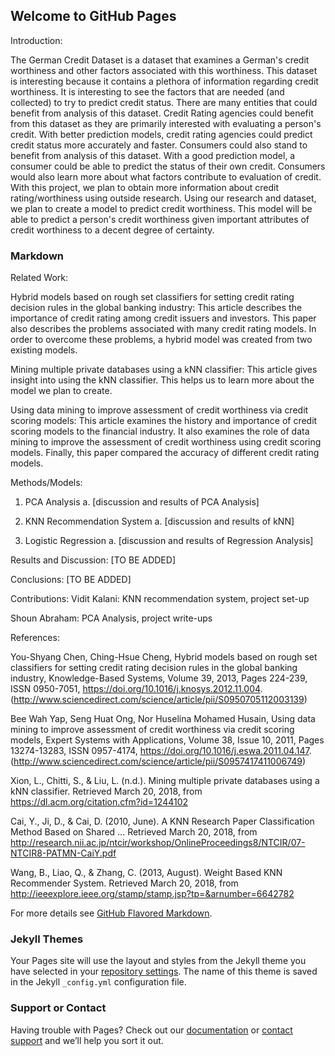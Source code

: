 ## Welcome to GitHub Pages
Introduction:

The German Credit Dataset is a dataset that examines a German's credit worthiness and other factors associated with this worthiness. This dataset is interesting because it contains a plethora of information regarding credit worthiness. It is interesting to see the factors that are needed (and collected) to try to predict credit status. There are many entities that could benefit from analysis of this dataset. Credit Rating agencies could benefit from this dataset as they are primarily interested with evaluating a person's credit. With better prediction models, credit rating agencies could predict credit status more accurately and faster. Consumers could also stand to benefit from analysis of this dataset. With a good prediction model, a consumer could be able to predict the status of their own credit. Consumers would also learn more about what factors contribute to evaluation of credit.  With this project, we plan to obtain more information about credit rating/worthiness using outside research. Using our research and dataset, we plan to create a model to predict credit worthiness. This model will be able to predict a person's credit worthiness given important attributes of credit worthiness to a decent degree of certainty. 


### Markdown
Related Work:

Hybrid models based on rough set classifiers for setting credit rating decision rules in the global banking industry:
	This article describes the importance of credit rating among credit issuers and investors. This paper also describes the problems associated with many credit rating models. In order to overcome these problems, a hybrid model was created from two existing models. 
  
Mining multiple private databases using a kNN classifier:
	This article gives insight into using the kNN classifier. This helps us to learn more about the model we plan to create. 

Using data mining to improve assessment of credit worthiness via credit scoring models:
	This article examines the history and importance of credit scoring models to the financial industry. It also examines the role of data mining to improve the assessment of credit worthiness using credit scoring models. Finally, this paper compared the accuracy of different credit rating models.  

Methods/Models:

1.	PCA Analysis
a.	[discussion and results of PCA Analysis]

2.	KNN Recommendation System
a.	[discussion and results of kNN]

3.	Logistic Regression
a.	[discussion and results of Regression Analysis]

Results and Discussion:
	[TO BE ADDED]

Conclusions:
	[TO BE ADDED]

Contributions:
	Vidit Kalani: KNN recommendation system, project set-up

  Shoun Abraham: PCA Analysis, project write-ups



References:

You-Shyang Chen, Ching-Hsue Cheng, Hybrid models based on rough set classifiers for setting credit rating decision rules in the global banking industry, Knowledge-Based Systems, Volume 39, 2013, Pages 224-239, ISSN 0950-7051, 
https://doi.org/10.1016/j.knosys.2012.11.004. 
(http://www.sciencedirect.com/science/article/pii/S0950705112003139) 
 
Bee Wah Yap, Seng Huat Ong, Nor Huselina Mohamed Husain, Using data mining to improve assessment of credit worthiness via credit scoring models, Expert Systems with Applications, Volume 38, Issue 10, 2011, Pages 13274-13283, ISSN 0957-4174, 
https://doi.org/10.1016/j.eswa.2011.04.147. 
(http://www.sciencedirect.com/science/article/pii/S0957417411006749) 
 
Xion, L., Chitti, S., & Liu, L. (n.d.). Mining multiple private databases using a kNN classifier. Retrieved March 20, 2018, from https://dl.acm.org/citation.cfm?id=1244102  

Cai, Y., Ji, D., & Cai, D. (2010, June). A KNN Research Paper Classification Method Based on Shared ... Retrieved March 20, 2018, from http://research.nii.ac.jp/ntcir/workshop/OnlineProceedings8/NTCIR/07-NTCIR8-PATMN-CaiY.pdf  

Wang, B., Liao, Q., & Zhang, C. (2013, August). Weight Based KNN Recommender System. Retrieved March 20, 2018, from http://ieeexplore.ieee.org/stamp/stamp.jsp?tp=&arnumber=6642782    



For more details see [GitHub Flavored Markdown](https://guides.github.com/features/mastering-markdown/).

### Jekyll Themes

Your Pages site will use the layout and styles from the Jekyll theme you have selected in your [repository settings](https://github.com/ViditKalani/ViditKalani.github.io/settings). The name of this theme is saved in the Jekyll `_config.yml` configuration file.

### Support or Contact

Having trouble with Pages? Check out our [documentation](https://help.github.com/categories/github-pages-basics/) or [contact support](https://github.com/contact) and we’ll help you sort it out.
